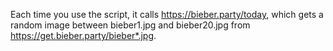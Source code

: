 Each time you use the script, it calls https://bieber.party/today, which gets a random image between bieber1.jpg and bieber20.jpg from https://get.bieber.party/bieber*.jpg.

